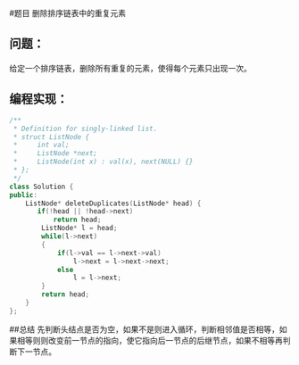 #题目
删除排序链表中的重复元素
## 问题：
#### 
给定一个排序链表，删除所有重复的元素，使得每个元素只出现一次。
## 编程实现：
```C++
/**
 * Definition for singly-linked list.
 * struct ListNode {
 *     int val;
 *     ListNode *next;
 *     ListNode(int x) : val(x), next(NULL) {}
 * };
 */
class Solution {
public:
    ListNode* deleteDuplicates(ListNode* head) {
       if(!head || !head->next) 
           return head; 
        ListNode* l = head;
        while(l->next)
        {  
            if(l->val == l->next->val)  
                l->next = l->next->next;   
            else  
                l = l->next;
        }  
        return head;   
    }
};
```
##总结
先判断头结点是否为空，如果不是则进入循环，判断相邻值是否相等，如果相等则则改变前一节点的指向，使它指向后一节点的后继节点，如果不相等再判断下一节点。